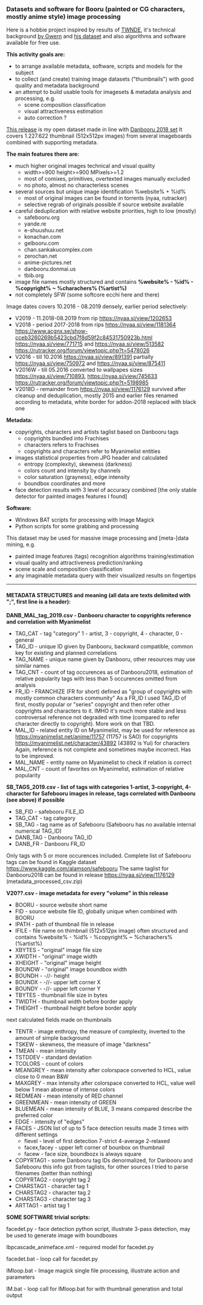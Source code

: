### Datasets and software for Booru (painted or CG characters, mostly anime style) image processing

Here is a hobbie project inspired by results of [TWNDE](https://www.thiswaifudoesnotexist.net/), it's technical background
[by Gwern](https://www.gwern.net/TWDNE) and [his dataset](https://www.gwern.net/Danbooru2018) and also algorithms and software available for free use.

**This activity goals are:**
* to arrange available metadata, software, scripts and models for the subject
* to collect (and create) training image datasets ("thumbnails") with good quality and metadata background
* an attempt to build usable tools for imagesets & metadata analysis and processing, e.g.
  - scene composition classification
  - visual attractiveness estimation
  - auto correction ?

[This release](https://nyaa.si/view/1206322 ) is my open dataset made in line with [Danbooru 2018 set](https://nyaa.si/view/1176129)
It covers 1.227.622 thumbnail (512x512px images) from several imageboards combined with supporting metadata.

**The main features there are:**
- much higher original images technical and visual quality 
  * width>=900 height>=900 MPixels>=1.2
  * most of comixes, primitives, overtexted images manually excluded
  * no photo, almost no characterless scenes
- several sources but unique image identification %website% + %id%
  * most of original images can be found in torrents (nyaa, rutracker)
  * selective regrab of originals possible if source website available
- careful deduplication with relative website priorities,  high to low (mostly)
  * safebooru.org
  * yande.re
  * e-shuushuu.net
  * konachan.com
  * gelbooru.com
  * chan.sankakucomplex.com
  * zerochan.net
  * anime-pictures.net
  * danbooru.donmai.us
  * tbib.org
- image file names mostly structured and contains **%website% - %id% - %copyright% ~ %charachers% (%artist%)**
- not completely SFW (some softcore ecchi here and there)

Image dates covers 10.2016 - 08.2019 densely, earlier period selectively:
- V2019  - 11.2018-08.2019  from rip https://nyaa.si/view/1202653
- V2018  - period 2017-2018 from rips https://nyaa.si/view/1181364
                                    https://www.acgnx.se/show-cceb3260269b5423cbd7f8d59f2c84531750923b.html
                                    https://nyaa.si/view/771715 and https://nyaa.si/view/513582
                                    https://rutracker.org/forum/viewtopic.php?t=5478026
- V2016  - till 10.2016 https://nyaa.si/view/891391
         partially https://nyaa.si/view/750972 and https://nyaa.si/view/875411
- V2016W - till 05.2016 converted to wallpapes sizes
         https://nyaa.si/view/710893, https://nyaa.si/view/745633
         https://rutracker.org/forum/viewtopic.php?t=5198985
- V2018D - remainder from https://nyaa.si/view/1176129 survived after cleanup and deduplication, mostly 2015 and earlier
         files renamed according to metadata, white border for addon-2018 replaced with black one

**Metadata:**
- copyrights, characters and artists taglist based on Danbooru tags
  * copyrights bundled into Frachises
  * characters refers to Frachises
  * copyrights and characters refer to Myanimelist entities
- images statistical properties from JPG header and calculated
  * entropy (complexity), skewness (darkness)
  * colors count and intensity by channels
  * color saturation (grayness), edge intensity
  * boundbox coordinates and more
- face detection results with 3 level of accuracy combined
  [the only stable detector for painted images features I found]

**Software:**
- Windows BAT scripts for processing with Image Magick
- Python scripts for some grabbing and processing

This dataset may be used for massive image processing and [meta-]data mining, e.g.
- painted image features (tags) recognition algorithms training/estimation
- visual quality and attractiveness prediction/ranking
- scene scale and composition classification
- any imaginable metadata query with their visualized results on fingertips

******************************************************************************************************************

#### METADATA STRUCTURES and meaning (all data are texts delimited with ";", first line is a header):

**DANB_MAL_tag_2019.csv - Danbooru character to copyrights reference and correlation with Myanimelist**

- TAG_CAT - tag "category" 1 - artist, 3 - copyright, 4 - character, 0 - general
- TAG_ID - unique ID given by Danbooru, backward compatible, common key for existing and planned correlations
- TAG_NAME - unique name given by Danbooru, other resources may use similar names
- TAG_CNT - count of tag occurences as of Danbooru2018, estimation of relative popularity
            tags with less than 5 occurences omitted from analysis
- FR_ID - FRANCHIZE (FR for short) defined as "group of copyrights with mostly common characters community"
          As a FR_ID I used TAG_ID of first, mostly popular or "series" copyright and then refer other copyrights 
          and characters to it. IMHO it's much more stable and less controversal reference not degraded with time
          (compared to refer character directly to copyright). More work on that TBD.
- MAL_ID - related entity ID on Myanimelist, may be used for reference as
           https://myanimelist.net/anime/11757 (11757 is SAO) for copyrights
           https://myanimelist.net/character/43892 (43892 is Yui) for characters
           Again, reference is not complete and sometimes maybe incorrect. Has to be improved. 
- MAL_NAME - entity name on Myanimelist to check if relation is correct
- MAL_CNT - count of favorites on Myanimelist, estimation of relative popularity

**SB_TAGS_2019.csv - list of tags with categories 1-artist, 3-copyright, 4-character for Safebooru images in release,
 tags correlated with Danbooru (see above) if possible**

- SB_FID - safebooru FILE_ID
- TAG_CAT - tag category
- SB_TAG - tag name as of Safebooru (Safebooru has no available internal numerical TAG_ID)
- DANB_TAG - Danbooru TAG_ID
- DANB_FR - Danbooru FR_ID

Only tags with 5 or more occurences included.
Complete list of Safebooru tags can be found in Kaggle dataset https://www.kaggle.com/alamson/safebooru
The same taglist for Danbooru2018 can be found in release https://nyaa.si/view/1176129 (metadata_processed_csv.zip)

**V20??.csv - image metadata for every "volume" in this release**

- BOORU - source website short name
- FID - source website file ID, globally unique when combined with BOORU
- IPATH - path of thumbnail file in release
- IFILE - file name on thimbnail (512x512px image) often structured and contains %website% - %id% - %copyright% ~ %charachers% (%artist%)
- XBYTES - "original" image file size
- XWIDTH - "original" image width
- XHEIGHT - "original" image height
- BOUNDW - "original" image boundbox width
- BOUNDH - -//- height
- BOUNDX - -//- upper left corner X
- BOUNDY - -//- upper left corner Y
- TBYTES - thumbnail file size in bytes
- TWIDTH - thumbnail width before border apply
- THEIGHT - thumbnail height before border apply

next calculated fields made on thumbnails
- TENTR - image enthropy, the measure of complexity, inverted to the amount of simple background
- TSKEW - skewness, the measure of image "darkness"
- TMEAN - mean intensity
- TSTDDEV - standard deviation
- TCOLORS - count of colors
- MEANGREY - mean intensity after colorspace converted to HCL, value close to 0 mean B&W
- MAXGREY - max intensity after colorspace converted to HCL, value well below 1 mean absense of intense colors
- REDMEAN - mean intensity of RED channel
- GREENMEAN - mean intensity of GREEN  
- BLUEMEAN - mean intensity of BLUE, 3 means compared describe the preferred color
- EDGE - intensity of "edges"
- FACES - JSON list of up to 5 face detection results made 3 times with different settings
  - flevel - level of first detection 7-strict 4-average 2-relaxed
  - facex,facey - upper left corner of bounbox on thumbnail
  - facew - face size, boundbozx is always square
- COPYRTAG1 - some Danbooru tag IDs denormalized, for Danbooru and Safebooru this info got from taglists, for other sources I tried to parse filenames (better than nothing)
- COPYRTAG2 - copyright tag 2
- CHARSTAG1 - character tag 1
- CHARSTAG2 - character tag 2
- CHARSTAG3 - character tag 3
- ARTTAG1 - artist tag 1


**SOME SOFTWARE trivial scripts:**

facedet.py - face detection python script, illustrate 3-pass detection, may be used to generate image with boundboxes

lbpcascade_animeface.xml - required model for facedet.py

facedet.bat - loop call for facedet.py

IMloop.bat - Image magick single file processing, illustrate action and parameters

IM.bat - loop call for IMloop.bat for with thumbnail generation and total output

